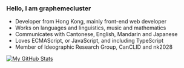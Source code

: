 ### Hello, I am graphemecluster

- Developer from Hong Kong, mainly front-end web developer
- Works on languages and linguistics, music and mathematics
- Communicates with Cantonese, English, Mandarin and Japanese
- Loves ECMAScript, or JavaScript, and including TypeScript
- Member of Ideographic Research Group, CanCLID and nk2028

[![My GitHub Stats](https://github-readme-stats.vercel.app/api?username=graphemecluster&custom_title=My+GitHub+Stats&theme=vue&show_icons=true&hide=stars&include_all_commits=true&count_private=true)](https://github.com/anuraghazra/github-readme-stats)

<!--
**graphemecluster/graphemecluster** is a ✨ _special_ ✨ repository because its `README.md` (this file) appears on your GitHub profile.

Here are some ideas to get you started:

- 🔭 I’m currently working on ...
- 🌱 I’m currently learning ...
- 👯 I’m looking to collaborate on ...
- 🤔 I’m looking for help with ...
- 💬 Ask me about ...
- 📫 How to reach me: ...
- 😄 Pronouns: ...
- ⚡ Fun fact: ...
-->
